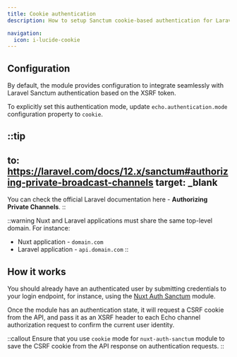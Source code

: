 ```yaml
---
title: Cookie authentication
description: How to setup Sanctum cookie-based authentication for Laravel Echo.

navigation:
  icon: i-lucide-cookie
---
```


## Configuration

By default, the module provides configuration to integrate seamlessly with Laravel Sanctum authentication based on the XSRF token.

To explicitly set this authentication mode, update `echo.authentication.mode` configuration property to `cookie`.

::tip
---
to: https://laravel.com/docs/12.x/sanctum#authorizing-private-broadcast-channels
target: _blank
---
You can check the official Laravel documentation here - **Authorizing Private Channels**.
::

::warning
Nuxt and Laravel applications must share the same top-level domain. For instance:
- Nuxt application - `domain.com`
- Laravel application - `api.domain.com`
::

## How it works

You should already have an authenticated user by submitting credentials to your login endpoint, 
for instance, using the [Nuxt Auth Sanctum](https://manchenkoff.gitbook.io/nuxt-auth-sanctum) module.

Once the module has an authentication state, it will request a CSRF cookie from the API, 
and pass it as an XSRF header to each Echo channel authorization request to confirm the current user identity.

::callout
Ensure that you use `cookie` mode for `nuxt-auth-sanctum` module 
to save the CSRF cookie from the API response on authentication requests.
::
